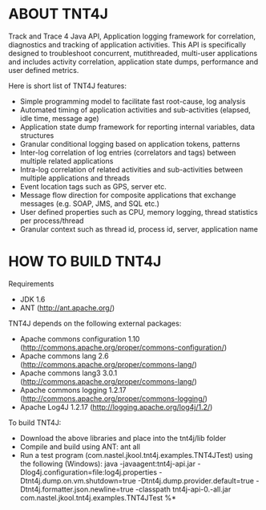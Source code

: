ABOUT TNT4J
======================================

Track and Trace 4 Java API, Application logging framework for correlation, diagnostics and tracking of application activities. This API is specifically designed to troubleshoot concurrent, mutithreaded, multi-user applications and includes
activity correlation, application state dumps, performance and user defined metrics.

Here is short list of TNT4J features:

* Simple programming model to facilitate fast root-cause, log analysis
* Automated timing of application activities and sub-activities (elapsed, idle time, message age)
* Application state dump framework for reporting internal variables, data structures
* Granular conditional logging based on application tokens, patterns
* Inter-log correlation of log entries (correlators and tags) between multiple related applications
* Intra-log correlation of related activities and sub-activities between multiple applications and threads
* Event location tags such as GPS, server etc.
* Message flow direction for composite applications that exchange messages (e.g. SOAP, JMS, and SQL etc.)
* User defined properties such as CPU, memory logging, thread statistics per process/thread
* Granular context such as thread id, process id, server, application name


HOW TO BUILD TNT4J
=========================================

Requirements
* JDK 1.6
* ANT (http://ant.apache.org/)

TNT4J depends on the following external packages:
* Apache commons configuration 1.10 (http://commons.apache.org/proper/commons-configuration/)
* Apache commons lang 2.6 (http://commons.apache.org/proper/commons-lang/)
* Apache commons lang3 3.0.1 (http://commons.apache.org/proper/commons-lang/)
* Apache commons logging 1.2.17 (http://commons.apache.org/proper/commons-logging/)
* Apache Log4J 1.2.17 (http://logging.apache.org/log4j/1.2/)

To build TNT4J:
* Download the above libraries and place into the tnt4j/lib folder
* Compile and build using ANT:
	ant all
* Run a test program (com.nastel.jkool.tnt4j.examples.TNT4JTest) using the following (Windows):
	java -javaagent:tnt4j-api.jar -Dlog4j.configuration=file:log4j.properties -Dtnt4j.dump.on.vm.shutdown=true
	-Dtnt4j.dump.provider.default=true -Dtnt4j.formatter.json.newline=true -classpath tnt4j-api-0.<version>-all.jar
	com.nastel.jkool.tnt4j.examples.TNT4JTest %*

